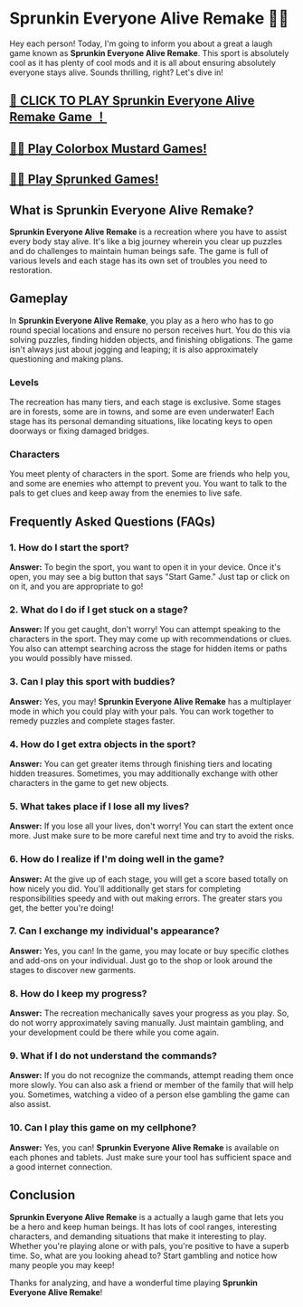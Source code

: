 # Sprunkin Everyone Alive Remake 👋👋

Hey each person! Today, I'm going to inform you about a great a laugh game known as **Sprunkin Everyone Alive Remake**. This sport is absolutely cool as it has plenty of cool mods and it is all about ensuring absolutely everyone stays alive. Sounds thrilling, right? Let's dive in!


## [🌈 CLICK TO PLAY Sprunkin Everyone Alive Remake Game ！](https://incrediboxsprunki.online/sprunki/sprunkin-everyone-alive-remake)

## [🙋‍♀️ Play Colorbox Mustard Games!](https://colorboxmustard.online/)

## [👩‍💻 Play Sprunked Games!](https://sprunkedgame.online/)



## What is Sprunkin Everyone Alive Remake?

**Sprunkin Everyone Alive Remake** is a recreation where you have to assist every body stay alive. It's like a big journey wherein you clear up puzzles and do challenges to maintain human beings safe. The game is full of various levels and each stage has its own set of troubles you need to restoration.

## Gameplay

In **Sprunkin Everyone Alive Remake**, you play as a hero who has to go round special locations and ensure no person receives hurt. You do this via solving puzzles, finding hidden objects, and finishing obligations. The game isn't always just about jogging and leaping; it is also approximately questioning and making plans.

### Levels

The recreation has many tiers, and each stage is exclusive. Some stages are in forests, some are in towns, and some are even underwater! Each stage has its personal demanding situations, like locating keys to open doorways or fixing damaged bridges.

### Characters

You meet plenty of characters in the sport. Some are friends who help you, and some are enemies who attempt to prevent you. You want to talk to the pals to get clues and keep away from the enemies to live safe.

## Frequently Asked Questions (FAQs)

### 1. How do I start the sport?

**Answer:** To begin the sport, you want to open it in your device. Once it's open, you may see a big button that says "Start Game." Just tap or click on on it, and you are appropriate to go!

### 2. What do I do if I get stuck on a stage?

**Answer:** If you get caught, don't worry! You can attempt speaking to the characters in the sport. They may come up with recommendations or clues. You also can attempt searching across the stage for hidden items or paths you would possibly have missed.

### 3. Can I play this sport with buddies?

**Answer:** Yes, you may! **Sprunkin Everyone Alive Remake** has a multiplayer mode in which you could play with your pals. You can work together to remedy puzzles and complete stages faster.

### 4. How do I get extra objects in the sport?

**Answer:** You can get greater items through finishing tiers and locating hidden treasures. Sometimes, you may additionally exchange with other characters in the game to get new objects.

### 5. What takes place if I lose all my lives?

**Answer:** If you lose all your lives, don't worry! You can start the extent once more. Just make sure to be more careful next time and try to avoid the risks.

### 6. How do I realize if I'm doing well in the game?

**Answer:** At the give up of each stage, you will get a score based totally on how nicely you did. You'll additionally get stars for completing responsibilities speedy and with out making errors. The greater stars you get, the better you're doing!

### 7. Can I exchange my individual's appearance?

**Answer:** Yes, you can! In the game, you may locate or buy specific clothes and add-ons on your individual. Just go to the shop or look around the stages to discover new garments.

### 8. How do I keep my progress?

**Answer:** The recreation mechanically saves your progress as you play. So, do not worry approximately saving manually. Just maintain gambling, and your development could be there while you come again.

### 9. What if I do not understand the commands?

**Answer:** If you do not recognize the commands, attempt reading them once more slowly. You can also ask a friend or member of the family that will help you. Sometimes, watching a video of a person else gambling the game can also assist.

### 10. Can I play this game on my cellphone?

**Answer:** Yes, you can! **Sprunkin Everyone Alive Remake** is available on each phones and tablets. Just make sure your tool has sufficient space and a good internet connection.

## Conclusion

**Sprunkin Everyone Alive Remake** is a actually a laugh game that lets you be a hero and keep human beings. It has lots of cool ranges, interesting characters, and demanding situations that make it interesting to play. Whether you're playing alone or with pals, you're positive to have a superb time. So, what are you looking ahead to? Start gambling and notice how many people you may keep!

Thanks for analyzing, and have a wonderful time playing **Sprunkin Everyone Alive Remake**!
